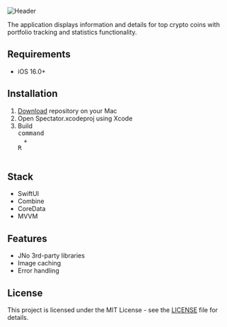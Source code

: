 ![Header](https://github.com/Beavean/Crypro/assets/105853157/1741e5b3-4f4d-4d7d-b6b7-c3e8614c11d1)

The application displays information and details for top crypto coins with portfolio tracking and statistics functionality.

## Requirements
* iOS 16.0+

## Installation

1. [Download](https://github.com/Beavean/Crypro/archive/refs/heads/main.zip) repository on your Mac
2. Open Spectator.xcodeproj using Xcode
3. Build <kbd> <br> command <br> </kbd> + <kbd> <br>R<br> </kbd>

## Stack

* SwiftUI
* Combine
* CoreData
* MVVM

## Features

*  JNo 3rd-party libraries
* Image caching
* Error handling

## License

This project is licensed under the MIT License - see the [LICENSE](LICENSE) file for details.
